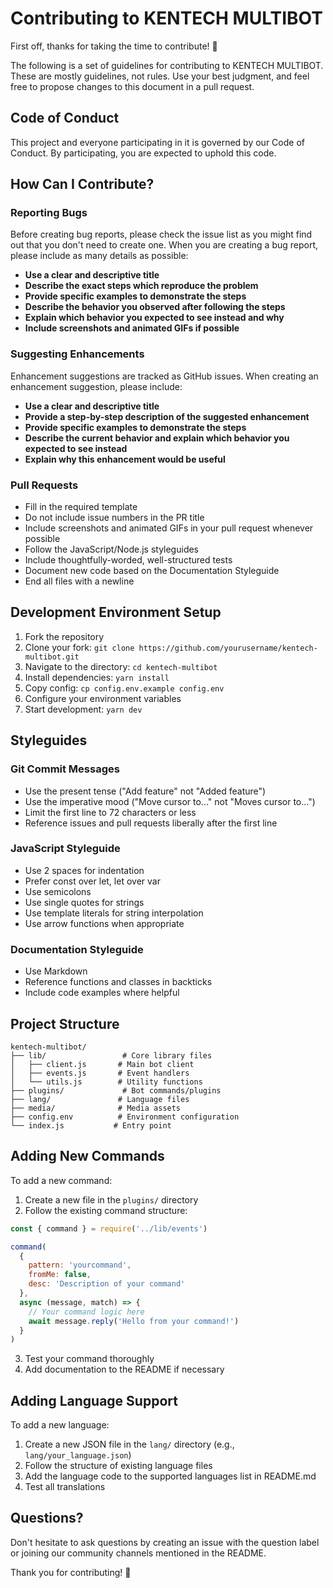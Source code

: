 # Contributing to KENTECH MULTIBOT

First off, thanks for taking the time to contribute! 🎉

The following is a set of guidelines for contributing to KENTECH MULTIBOT. These are mostly guidelines, not rules. Use your best judgment, and feel free to propose changes to this document in a pull request.

## Code of Conduct

This project and everyone participating in it is governed by our Code of Conduct. By participating, you are expected to uphold this code.

## How Can I Contribute?

### Reporting Bugs

Before creating bug reports, please check the issue list as you might find out that you don't need to create one. When you are creating a bug report, please include as many details as possible:

- **Use a clear and descriptive title**
- **Describe the exact steps which reproduce the problem**
- **Provide specific examples to demonstrate the steps**
- **Describe the behavior you observed after following the steps**
- **Explain which behavior you expected to see instead and why**
- **Include screenshots and animated GIFs if possible**

### Suggesting Enhancements

Enhancement suggestions are tracked as GitHub issues. When creating an enhancement suggestion, please include:

- **Use a clear and descriptive title**
- **Provide a step-by-step description of the suggested enhancement**
- **Provide specific examples to demonstrate the steps**
- **Describe the current behavior and explain which behavior you expected to see instead**
- **Explain why this enhancement would be useful**

### Pull Requests

- Fill in the required template
- Do not include issue numbers in the PR title
- Include screenshots and animated GIFs in your pull request whenever possible
- Follow the JavaScript/Node.js styleguides
- Include thoughtfully-worded, well-structured tests
- Document new code based on the Documentation Styleguide
- End all files with a newline

## Development Environment Setup

1. Fork the repository
2. Clone your fork: `git clone https://github.com/yourusername/kentech-multibot.git`
3. Navigate to the directory: `cd kentech-multibot`
4. Install dependencies: `yarn install`
5. Copy config: `cp config.env.example config.env`
6. Configure your environment variables
7. Start development: `yarn dev`

## Styleguides

### Git Commit Messages

- Use the present tense ("Add feature" not "Added feature")
- Use the imperative mood ("Move cursor to..." not "Moves cursor to...")
- Limit the first line to 72 characters or less
- Reference issues and pull requests liberally after the first line

### JavaScript Styleguide

- Use 2 spaces for indentation
- Prefer const over let, let over var
- Use semicolons
- Use single quotes for strings
- Use template literals for string interpolation
- Use arrow functions when appropriate

### Documentation Styleguide

- Use Markdown
- Reference functions and classes in backticks
- Include code examples where helpful

## Project Structure

```
kentech-multibot/
├── lib/                 # Core library files
│   ├── client.js       # Main bot client
│   ├── events.js       # Event handlers
│   └── utils.js        # Utility functions
├── plugins/             # Bot commands/plugins
├── lang/               # Language files
├── media/              # Media assets
├── config.env          # Environment configuration
└── index.js           # Entry point
```

## Adding New Commands

To add a new command:

1. Create a new file in the `plugins/` directory
2. Follow the existing command structure:

```javascript
const { command } = require('../lib/events')

command(
  {
    pattern: 'yourcommand',
    fromMe: false,
    desc: 'Description of your command'
  },
  async (message, match) => {
    // Your command logic here
    await message.reply('Hello from your command!')
  }
)
```

3. Test your command thoroughly
4. Add documentation to the README if necessary

## Adding Language Support

To add a new language:

1. Create a new JSON file in the `lang/` directory (e.g., `lang/your_language.json`)
2. Follow the structure of existing language files
3. Add the language code to the supported languages list in README.md
4. Test all translations

## Questions?

Don't hesitate to ask questions by creating an issue with the question label or joining our community channels mentioned in the README.

Thank you for contributing! 🚀
